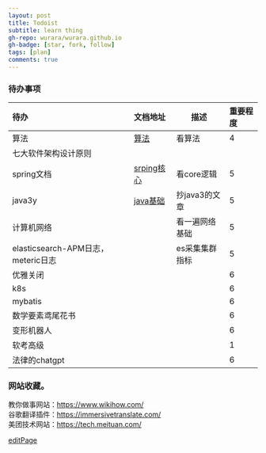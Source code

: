 ```yaml
---
layout: post
title: Todoist
subtitle: learn thing
gh-repo: wurara/wurara.github.io
gh-badge: [star, fork, follow]
tags: [plan]
comments: true
---
```





### 待办事项


| 待办                               | 文档地址                                                     | 描述           | 重要程度 |
| :--------------------------------- | :----------------------------------------------------------- | -------------- | :------- |
| 算法                               | [算法](https://github.com/trekhleb/javascript-algorithms)    | 看算法         | 4        |
| 七大软件架构设计原则               |                                                              |                |          |
| spring文档                         | [srping核心](https://docs.spring.io/spring-framework/docs/current/reference/html/core.html#spring-core) | 看core逻辑     | 5        |
| java3y                             | [java基础](https://github.com/ZhongFuCheng3y/athena)         | 抄java3的文章  | 5        |
| 计算机网络                         |                                                              | 看一遍网络基础 | 5        |
| elasticsearch-APM日志，meteric日志 |                                                              | es采集集群指标 | 5        |
| 优雅关闭                           |                                                              |                | 6        |
| k8s                                |                                                              |                | 6        |
| mybatis                            |                                                              |                | 6        |
| 数学要素鸢尾花书                     |                                                              |                | 6        |
| 变形机器人                          |                                                              |                | 6        |
| 软考高级                          |                                                              |                | 1        |
| 法律的chatgpt                     |                                                              |                | 6        |


### 网站收藏。
教你做事网站：https://www.wikihow.com/   
谷歌翻译插件：https://immersivetranslate.com/   
美团技术网站：https://tech.meituan.com/  




[editPage](https:github.com/wurara/wurara.github.io/edit/master/_posts/2022-12-30-todo.md)
